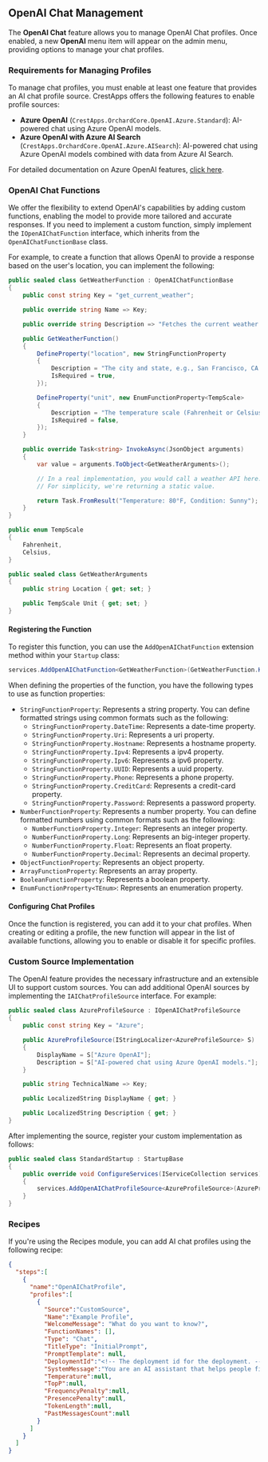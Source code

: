 ## OpenAI Chat Management

The **OpenAI Chat** feature allows you to manage OpenAI Chat profiles. Once enabled, a new **OpenAI** menu item will appear on the admin menu, providing options to manage your chat profiles.

### Requirements for Managing Profiles

To manage chat profiles, you must enable at least one feature that provides an AI chat profile source. CrestApps offers the following features to enable profile sources:

- **Azure OpenAI** (`CrestApps.OrchardCore.OpenAI.Azure.Standard`): AI-powered chat using Azure OpenAI models.
- **Azure OpenAI with Azure AI Search** (`CrestApps.OrchardCore.OpenAI.Azure.AISearch`): AI-powered chat using Azure OpenAI models combined with data from Azure AI Search.

For detailed documentation on Azure OpenAI features, [click here](../CrestApps.OrchardCore.OpenAI.Azure/README.md).

### OpenAI Chat Functions

We offer the flexibility to extend OpenAI's capabilities by adding custom functions, enabling the model to provide more tailored and accurate responses. If you need to implement a custom function, simply implement the `IOpenAIChatFunction` interface, which inherits from the `OpenAIChatFunctionBase` class.

For example, to create a function that allows OpenAI to provide a response based on the user's location, you can implement the following:

```csharp
public sealed class GetWeatherFunction : OpenAIChatFunctionBase
{
    public const string Key = "get_current_weather";

    public override string Name => Key;

    public override string Description => "Fetches the current weather for a specified location.";

    public GetWeatherFunction()
    {
        DefineProperty("location", new StringFunctionProperty
        {
            Description = "The city and state, e.g., San Francisco, CA.",
            IsRequired = true,
        });

        DefineProperty("unit", new EnumFunctionProperty<TempScale>
        {
            Description = "The temperature scale (Fahrenheit or Celsius) to use.",
            IsRequired = false,
        });
    }

    public override Task<string> InvokeAsync(JsonObject arguments)
    {
        var value = arguments.ToObject<GetWeatherArguments>();

        // In a real implementation, you would call a weather API here.
        // For simplicity, we're returning a static value.

        return Task.FromResult("Temperature: 80°F, Condition: Sunny");
    }
}

public enum TempScale
{
    Fahrenheit,
    Celsius,
}

public sealed class GetWeatherArguments
{
    public string Location { get; set; }

    public TempScale Unit { get; set; }
}
```

#### Registering the Function

To register this function, you can use the `AddOpenAIChatFunction` extension method within your `Startup` class:

```csharp
services.AddOpenAIChatFunction<GetWeatherFunction>(GetWeatherFunction.Key);
```

When defining the properties of the function, you have the following types to use as function properties:

- `StringFunctionProperty`: Represents a string property. You can define formatted strings using common formats such as the following:
  - `StringFunctionProperty.DateTime`: Represents a date-time property.
  - `StringFunctionProperty.Uri`: Represents a uri property.
  - `StringFunctionProperty.Hostname`: Represents a hostname property.
  - `StringFunctionProperty.Ipv4`: Represents a ipv4 property.
  - `StringFunctionProperty.Ipv6`: Represents a ipv6 property.
  - `StringFunctionProperty.UUID`: Represents a uuid property.
  - `StringFunctionProperty.Phone`: Represents a phone property.
  - `StringFunctionProperty.CreditCard`: Represents a credit-card property.
  - `StringFunctionProperty.Password`: Represents a password property.
- `NumberFunctionProperty`: Represents a number property. You can define formatted numbers using common formats such as the following:
  - `NumberFunctionProperty.Integer`: Represents an integer property.
  - `NumberFunctionProperty.Long`: Represents an big-integer property.
  - `NumberFunctionProperty.Float`: Represents an float property.
  - `NumberFunctionProperty.Decimal`: Represents an decimal property.
- `ObjectFunctionProperty`: Represents an object property.
- `ArrayFunctionProperty`: Represents an array property.
- `BooleanFunctionProperty`: Represents a boolean property.
- `EnumFunctionProperty<TEnum>`: Represents an enumeration property.

#### Configuring Chat Profiles

Once the function is registered, you can add it to your chat profiles. When creating or editing a profile, the new function will appear in the list of available functions, allowing you to enable or disable it for specific profiles.

### Custom Source Implementation

The OpenAI feature provides the necessary infrastructure and an extensible UI to support custom sources. You can add additional OpenAI sources by implementing the `IAIChatProfileSource` interface. For example:

```csharp
public sealed class AzureProfileSource : IOpenAIChatProfileSource
{
    public const string Key = "Azure";

    public AzureProfileSource(IStringLocalizer<AzureProfileSource> S)
    {
        DisplayName = S["Azure OpenAI"];
        Description = S["AI-powered chat using Azure OpenAI models."];
    }

    public string TechnicalName => Key;

    public LocalizedString DisplayName { get; }

    public LocalizedString Description { get; }
}
```

After implementing the source, register your custom implementation as follows:

```csharp
public sealed class StandardStartup : StartupBase
{
    public override void ConfigureServices(IServiceCollection services)
    {
        services.AddOpenAIChatProfileSource<AzureProfileSource>(AzureProfileSource.Key);
    }
}
```

### Recipes

If you're using the Recipes module, you can add AI chat profiles using the following recipe:

```json
{
  "steps":[
    {
      "name":"OpenAIChatProfile",
      "profiles":[
        {
          "Source":"CustomSource",
          "Name":"Example Profile",
          "WelcomeMessage": "What do you want to know?",
          "FunctionNames": [],
          "Type": "Chat",
          "TitleType": "InitialPrompt",
          "PromptTemplate": null,
          "DeploymentId":"<!-- The deployment id for the deployment. -->",
          "SystemMessage":"You are an AI assistant that helps people find information.",
          "Temperature":null,
          "TopP":null,
          "FrequencyPenalty":null,
          "PresencePenalty":null,
          "TokenLength":null,
          "PastMessagesCount":null
        }
      ]
    }
  ]
}
```
